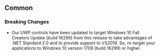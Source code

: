 ## Common

### Breaking Changes

* Our UWP controls have been updated to target Windows 10 Fall Creators Update (build 16299) from this release to take advantages of .NET Standard 2.0 and to provide support to VS2019. So, re-target your applications to Windows 10 version 1709 (build 16299) or higher.